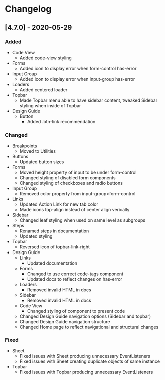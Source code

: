 # Changelog

## [4.7.0] - 2020-05-29

### Added
- Code View
  - Added code-view styling
- Forms
  - Added icon to display error when form-control has-error
- Input Group
  - Added icon to display error when input-group has-error
- Loaders
  - Added centered loader
- Topbar
  - Made Topbar menu able to have sidebar content, tweaked Sidebar styling when inside of Topbar
- Design Guide
  - Button
    - Added .btn-link recommendation

### Changed
- Breakpoints
  - Moved to Utilities
- Buttons
  - Updated button sizes
- Forms
  - Moved height property of input to be under form-control
  - Changed styling of disabled form components
  - Changed styling of checkboxes and radio buttons
- Input Group
  - Removed color property from input-group>form-control
- Links
  - Updated Action Link for new tab color
  - Made icons top-align instead of center align verically
- Sidebar
  - Changed leaf styling when used on same level as subgroups
- Steps
  - Renamed steps in documentation
  - Updated styling
- Topbar
  - Reversed icon of topbar-link-right
- Design Guide
  - Links
    - Updated documentation
  - Forms
    - Changed to use correct code-tags component
    - Updated docs to reflect changes on has-error
  - Loaders
    - Removed invalid HTML in docs
  - Sidebar
    - Removed invalid HTML in docs
  - Code View
    - Changed styling of component to present code
  - Changed Design Guide navigation options (Sidebar and topbar)
  - Changed Design Guide navigation structure
  - Changed Home page to reflect navigational and structural changes

### Fixed
- Sheet
  - Fixed issues with Sheet producing unnecessary EventListeners
  - Fixed issues with Sheet creating duplicate objects of same instance
- Topbar
  - Fixed issues with Topbar producing unnecessary EventListeners
